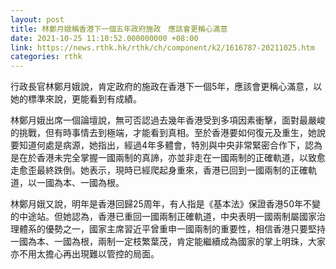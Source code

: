 ```yaml
---
layout: post
title: 林鄭月娥稱香港下一個五年政府施政　應該會更稱心滿意
date: 2021-10-25 11:10:52.000000000 +08:00
link: https://news.rthk.hk/rthk/ch/component/k2/1616787-20211025.htm
categories: rthk
---
```


行政長官林鄭月娥說，肯定政府的施政在香港下一個5年，應該會更稱心滿意，以她的標準來說，更能看到有成績。

林鄭月娥出席一個論壇說，無可否認過去幾年香港受到多項因素衝擊，面對最嚴峻的挑戰，但有時事情去到極端，才能看到真相。至於香港要如何復元及重生，她說要知道何處是病源，她指出，經過4年多體會，特別與中央非常緊密合作下，認為是在於香港未完全掌握一國兩制的真諦，亦並非走在一國兩制的正確軌道，以致愈走愈歪最終跌倒。她表示，現時已經爬起身重來，香港已回到一國兩制的正確軌道，以一國為本、一國為根。

林鄭月娥又說，明年是香港回歸25周年，有人指是《基本法》保證香港50年不變的中途站。但她認為，香港已重回一國兩制正確軌道，中央表明一國兩制屬國家治理體系的優勢之一，國家主席習近平曾重申一國兩制的重要性，相信香港只要堅持一國為本、一國為根，兩制一定枝繁葉茂，肯定能繼續成為國家的掌上明珠，大家亦不用太擔心再出現難以管控的局面。
